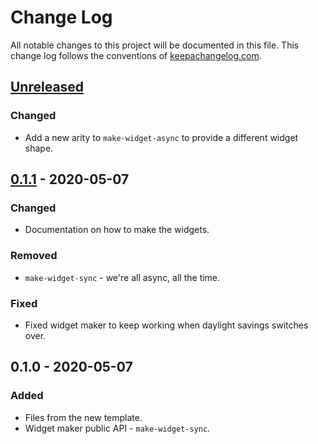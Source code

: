 # Change Log
All notable changes to this project will be documented in this file. This change log follows the conventions of [keepachangelog.com](http://keepachangelog.com/).

## [Unreleased]
### Changed
- Add a new arity to `make-widget-async` to provide a different widget shape.

## [0.1.1] - 2020-05-07
### Changed
- Documentation on how to make the widgets.

### Removed
- `make-widget-sync` - we're all async, all the time.

### Fixed
- Fixed widget maker to keep working when daylight savings switches over.

## 0.1.0 - 2020-05-07
### Added
- Files from the new template.
- Widget maker public API - `make-widget-sync`.

[Unreleased]: https://github.com/your-name/cryptopals/compare/0.1.1...HEAD
[0.1.1]: https://github.com/your-name/cryptopals/compare/0.1.0...0.1.1
